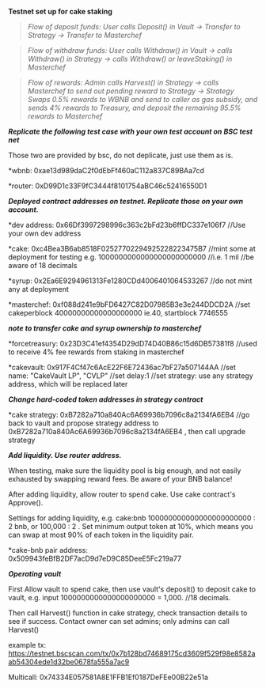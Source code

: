 **Testnet set up for cake staking**

>*Flow of deposit funds: User calls Deposit() in Vault -> Transfer to Strategy -> Transfer to Masterchef*

>*Flow of withdraw funds: User calls Withdraw() in Vault -> calls Withdraw() in Strategy -> calls Withdraw() or leaveStaking() in Masterchef*

>*Flow of rewards: Admin calls Harvest() in Strategy -> calls Masterchef to send out pending reward to Strategy -> Strategy Swaps 0.5% rewards to WBNB and send to caller as gas subsidy, and sends 4% rewards to Treasury, and deposit the remaining 95.5% rewards to Masterchef*

***Replicate the following test case with your own test account on BSC test net***

Those two are provided by bsc, do not deplicate, just use them as is.

*wbnb:	0xae13d989daC2f0dEbFf460aC112a837C89BAa7cd

*router:	0xD99D1c33F9fC3444f8101754aBC46c52416550D1

***Deployed contract addresses on testnet. Replicate those on your own account.***

*dev address:   0x66Df3997298996c363c2bFd23b6ffDC337e106f7 //Use your own dev address

*cake:    0xc4Bea3B6ab8518F02527702294925228223475B7 //mint some at deployment for testing e.g. 1000000000000000000000000 //i.e. 1 mil //be aware of 18 decimals

*syrup:   0x2Ea6E9294961313Fe1280CDd4006401064533267  //do not mint any at deployment

*masterchef:  0xf088d241e9bFD6427C82D07985B3e3e244DDCD2A //set cakeperblock 40000000000000000000 ie.40, startblock 7746555 

***note to transfer cake and syrup ownership to masterchef***

*forcetreasury:   0x23D3C41ef4354D29dD74D40B86c15d6DB57381f8 //used to receive 4% fee rewards from staking in masterchef

*cakevault:   0x917F4Cf47c6AcE22F6E72436ac7bF27a507144AA   //set name: "CakeVault LP", "CVLP" //set delay:1 //set strategy: use any strategy address, which will be replaced later

***Change hard-coded token addresses in strategy contract***

*cake strategy:   0xB7282a710a840Ac6A69936b7096c8a2134fA6EB4 //go back to vault and propose strategy address to 0xB7282a710a840Ac6A69936b7096c8a2134fA6EB4  , then call upgrade strategy

***Add liquidity. Use router address.***

When testing, make sure the liquidity pool is big enough, and not easily exhausted by swapping reward fees. Be aware of your BNB balance!

After adding liquidity, allow router to spend cake. Use cake contract's Approve().

Settings for adding liquidity, e.g. cake:bnb 100000000000000000000000 : 2 bnb, or 100,000 : 2 . Set minimum output token at 10%, which means you can swap at most 90% of each token in the liquidity pair.

*cake-bnb pair address:   0x509943feBfB2DF7acD9d7eD9C85DeeE5Fc219a77

***Operating vault***

First Allow vault to spend cake, then use vault's deposit() to deposit cake to vault, e.g. input 1000000000000000000000 = 1,000. //18 decimals.

Then call Harvest() function in cake strategy, check transaction details to see if success. Contact owner can set admins; only admins can call Harvest()

example tx: https://testnet.bscscan.com/tx/0x7b128bd74689175cd3609f529f98e8582aab54304ede1d32be0678fa555a7ac9

Multicall: 0x74334E057581A8E1FFB1Ef0187DeFEe00B22e51a